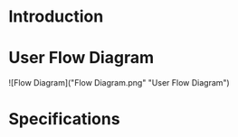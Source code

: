# Introduction
# User Flow Diagram
![Flow Diagram]("Flow Diagram.png" "User Flow Diagram")
# Specifications